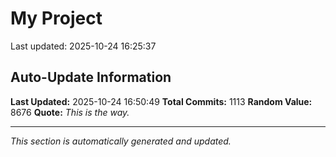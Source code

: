 # My Project


Last updated: 2025-10-24 16:25:37
































































































































































































































































































































































































































































































































































































































































































































































































































































































































































































































































































































































































































































































































































































































































































































































## Auto-Update Information

**Last Updated:** 2025-10-24 16:50:49
**Total Commits:** 1113
**Random Value:** 8676
**Quote:** _This is the way._

---
_This section is automatically generated and updated._